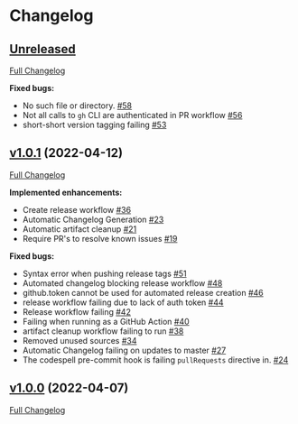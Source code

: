 # Changelog

## [Unreleased](https://github.com/major0/gh-comment-action/tree/HEAD)

[Full Changelog](https://github.com/major0/gh-comment-action/compare/v1.0.1...HEAD)

**Fixed bugs:**

- No such file or directory. [\#58](https://github.com/major0/gh-comment-action/issues/58)
- Not all calls to `gh` CLI are authenticated in PR workflow [\#56](https://github.com/major0/gh-comment-action/issues/56)
- short-short version tagging failing [\#53](https://github.com/major0/gh-comment-action/issues/53)

## [v1.0.1](https://github.com/major0/gh-comment-action/tree/v1.0.1) (2022-04-12)

[Full Changelog](https://github.com/major0/gh-comment-action/compare/v1.0.0...v1.0.1)

**Implemented enhancements:**

- Create release workflow [\#36](https://github.com/major0/gh-comment-action/issues/36)
- Automatic Changelog Generation [\#23](https://github.com/major0/gh-comment-action/issues/23)
- Automatic artifact cleanup [\#21](https://github.com/major0/gh-comment-action/issues/21)
- Require PR's to resolve known issues [\#19](https://github.com/major0/gh-comment-action/issues/19)

**Fixed bugs:**

- Syntax error when pushing release tags [\#51](https://github.com/major0/gh-comment-action/issues/51)
- Automated changelog blocking release workflow [\#48](https://github.com/major0/gh-comment-action/issues/48)
- github.token cannot be used for automated release creation [\#46](https://github.com/major0/gh-comment-action/issues/46)
- release workflow failing due to lack of auth token [\#44](https://github.com/major0/gh-comment-action/issues/44)
- Release workflow failing [\#42](https://github.com/major0/gh-comment-action/issues/42)
- Failing when running as a GitHub Action [\#40](https://github.com/major0/gh-comment-action/issues/40)
- artifact cleanup workflow failing to run [\#38](https://github.com/major0/gh-comment-action/issues/38)
- Removed unused sources [\#34](https://github.com/major0/gh-comment-action/issues/34)
- Automatic Changelog failing on updates to master [\#27](https://github.com/major0/gh-comment-action/issues/27)
- The codespell pre-commit hook is failing `pullRequests` directive in. [\#24](https://github.com/major0/gh-comment-action/issues/24)

## [v1.0.0](https://github.com/major0/gh-comment-action/tree/v1.0.0) (2022-04-07)

[Full Changelog](https://github.com/major0/gh-comment-action/compare/c9d4f98f8ed4ad1cb1be75a23cb78a0d19f80770...v1.0.0)
